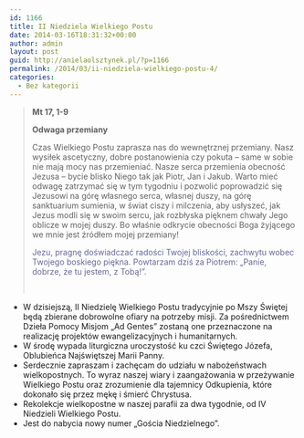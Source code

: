 ```yaml
---
id: 1166
title: II Niedziela Wielkiego Postu
date: 2014-03-16T18:31:32+00:00
author: admin
layout: post
guid: http://anielaolsztynek.pl/?p=1166
permalink: /2014/03/ii-niedziela-wielkiego-postu-4/
categories:
  - Bez kategorii
---
```

> **Mt 17, 1-9**
> 
> **Odwaga przemiany**
> 
> Czas Wielkiego Postu zaprasza nas do wewnętrznej przemiany. Nasz wysiłek ascetyczny, dobre postanowienia czy pokuta &#8211; same w sobie nie mają mocy nas przemieniać. Nasze serca przemienia obecność Jezusa &#8211; bycie blisko Niego tak jak Piotr, Jan i Jakub. Warto mieć odwagę zatrzymać się w tym tygodniu i pozwolić poprowadzić się Jezusowi na górę własnego serca, własnej duszy, na górę sanktuarium sumienia, w świat ciszy i milczenia, aby usłyszeć, jak Jezus modli się w swoim sercu, jak rozbłyska pięknem chwały Jego oblicze w mojej duszy. Bo właśnie odkrycie obecności Boga żyjącego we mnie jest źródłem mojej przemiany!
> 
> <span style="color: #666699;">Jezu, pragnę doświadczać radości Twojej bliskości, zachwytu wobec Twojego boskiego piękna. Powtarzam dziś za Piotrem: &#8222;Panie, dobrze, że tu jestem, z Tobą!&#8221;.</span>
> 
> <span style="color: #666699;"><br /> </span>

  * W dzisiejszą, II Niedzielę Wielkiego Postu tradycyjnie po Mszy Świętej będą zbierane dobrowolne ofiary na potrzeby misji. Za pośrednictwem Dzieła Pomocy Misjom &#8222;Ad Gentes&#8221; zostaną one przeznaczone na realizację projektów ewangelizacyjnych i humanitarnych.
  * W środę wypada liturgiczna uroczystość ku czci Świętego Józefa, Oblubieńca Najświętszej Marii Panny.
  * Serdecznie zapraszam i zachęcam do udziału w nabożeństwach wielkopostnych. To wyraz naszej wiary i zaangażowania w przeżywanie Wielkiego Postu oraz zrozumienie dla tajemnicy Odkupienia, które dokonało się przez mękę i śmierć Chrystusa.
  * Rekolekcje wielkopostne w naszej parafii za dwa tygodnie, od IV Niedzieli Wielkiego Postu.
  * Jest do nabycia nowy numer &#8222;Gościa Niedzielnego&#8221;.